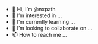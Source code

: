 - 👋 Hi, I’m @nxpath
- 👀 I’m interested in ...
- 🌱 I’m currently learning ...
- 💞️ I’m looking to collaborate on ...
- 📫 How to reach me ...

<!---
nxpath/nxpath is a ✨ special ✨ repository because its `README.md` (this file) appears on your GitHub profile.
You can click the Preview link to take a look at your changes.
--->
